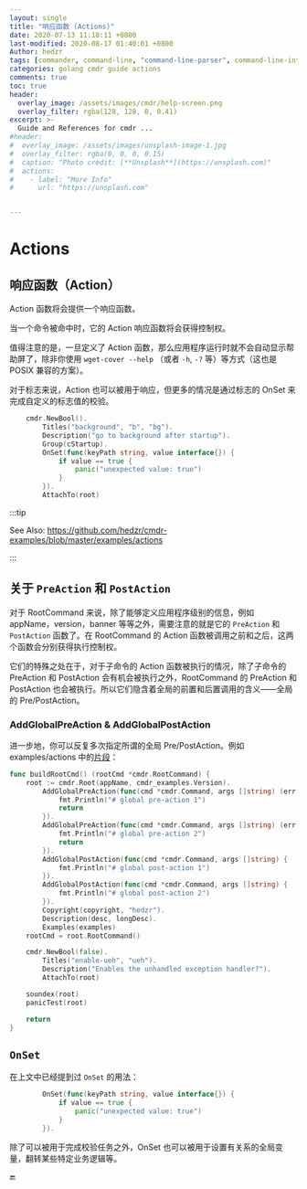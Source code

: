 ```yaml
---
layout: single
title: "响应函数 (Actions)"
date: 2020-07-13 11:18:11 +0800
last-modified: 2020-08-17 01:40:01 +0800
Author: hedzr
tags: [commander, command-line, "command-line-parser", command-line-interface,  getops, posix, posix-compatible, hierarchical-configuration, hierarchy, cli, golang]
categories: golang cmdr guide actions
comments: true
toc: true
header:
  overlay_image: /assets/images/cmdr/help-screen.png
  overlay_filter: rgba(128, 128, 0, 0.41)
excerpt: >-
  Guide and References for cmdr ...
#header:
#  overlay_image: /assets/images/unsplash-image-1.jpg
#  overlay_filter: rgba(0, 0, 0, 0.15)
#  caption: "Photo credit: [**Unsplash**](https://unsplash.com)"
#  actions:
#    - label: "More Info"
#      url: "https://unsplash.com"


---
```




# Actions



## 响应函数（Action）

Action 函数将会提供一个响应函数。

当一个命令被命中时，它的 Action 响应函数将会获得控制权。

值得注意的是，一旦定义了 Action 函数，那么应用程序运行时就不会自动显示帮助屏了，除非你使用 `wget-cover --help` （或者 `-h`, `-?` 等）等方式（这也是 POSIX 兼容的方案）。

对于标志来说，Action 也可以被用于响应，但更多的情况是通过标志的 OnSet 来完成自定义的标志值的校验。

```go
	cmdr.NewBool().
		Titles("background", "b", "bg").
		Description("go to background after startup").
		Group(cStartup).
		OnSet(func(keyPath string, value interface{}) {
			if value == true {
				panic("unexpected value: true")
			}
		}).
		AttachTo(root)
```

:::tip 

See Also: <https://github.com/hedzr/cmdr-examples/blob/master/examples/actions>

:::



## 关于 `PreAction` 和 `PostAction`

对于 RootCommand 来说，除了能够定义应用程序级别的信息，例如 appName，version，banner 等等之外，需要注意的就是它的 `PreAction` 和 `PostAction` 函数了。在 RootCommand 的  Action 函数被调用之前和之后，这两个函数会分别获得执行控制权。

它们的特殊之处在于，对于子命令的 Action 函数被执行的情况，除了子命令的 PreAction 和 PostAction 会有机会被执行之外，RootCommand 的 PreAction 和 PostAction 也会被执行。所以它们隐含着全局的前置和后置调用的含义——全局的 Pre/PostAction。





### AddGlobalPreAction & AddGlobalPostAction

进一步地，你可以反复多次指定所谓的全局 Pre/PostAction。例如 examples/actions 中的[片段](https://github.com/hedzr/cmdr-examples/blob/master/examples/actions/main.go#L21)：

```go
func buildRootCmd() (rootCmd *cmdr.RootCommand) {
	root := cmdr.Root(appName, cmdr_examples.Version).
		AddGlobalPreAction(func(cmd *cmdr.Command, args []string) (err error) {
			fmt.Println("# global pre-action 1")
			return
		}).
		AddGlobalPreAction(func(cmd *cmdr.Command, args []string) (err error) {
			fmt.Println("# global pre-action 2")
			return
		}).
		AddGlobalPostAction(func(cmd *cmdr.Command, args []string) {
			fmt.Println("# global post-action 1")
		}).
		AddGlobalPostAction(func(cmd *cmdr.Command, args []string) {
			fmt.Println("# global post-action 2")
		}).
		Copyright(copyright, "hedzr").
		Description(desc, longDesc).
		Examples(examples)
	rootCmd = root.RootCommand()

	cmdr.NewBool(false).
		Titles("enable-ueh", "ueh").
		Description("Enables the unhandled exception handler?").
		AttachTo(root)

	soundex(root)
	panicTest(root)

	return
}
```



## `OnSet`

在上文中已经提到过 `OnSet` 的用法：

```go
		OnSet(func(keyPath string, value interface{}) {
			if value == true {
				panic("unexpected value: true")
			}
		}).
```

除了可以被用于完成校验任务之外，OnSet 也可以被用于设置有关系的全局变量，翻转某些特定业务逻辑等。





🔚



